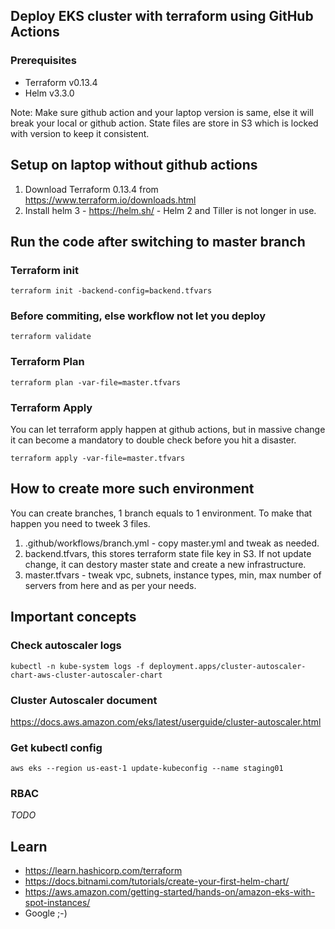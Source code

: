 ## Deploy EKS cluster with terraform using GitHub Actions

### Prerequisites
- Terraform v0.13.4
- Helm v3.3.0

Note: Make sure github action and your laptop version is same, else it will break your local or github action. State files are store in S3 which is locked with version to keep it consistent.
## Setup on laptop without github actions

1. Download Terraform 0.13.4 from https://www.terraform.io/downloads.html
2. Install helm 3 - https://helm.sh/ - Helm 2 and Tiller is not longer in use.


## Run the code after switching to master branch

### Terraform init
```
terraform init -backend-config=backend.tfvars
```

### Before commiting, else workflow not let you deploy
```
terraform validate
```

### Terraform Plan

```
terraform plan -var-file=master.tfvars
```

### Terraform Apply

You can let terraform apply happen at github actions, but in massive change it can become a mandatory to double check before you hit a disaster.

```
terraform apply -var-file=master.tfvars
```


## How to create more such environment
You can create branches, 1 branch equals to 1 environment. To make that happen you need to tweek 3 files.
1. .github/workflows/branch.yml - copy master.yml and tweak as needed.
2. backend.tfvars, this stores terraform state file key in S3. If not update change, it can destory master state and create a new infrastructure.
3. master.tfvars - tweak vpc, subnets, instance types, min, max number of servers from here and as per your needs.


## Important concepts
### Check autoscaler logs
```
kubectl -n kube-system logs -f deployment.apps/cluster-autoscaler-chart-aws-cluster-autoscaler-chart
```

### Cluster Autoscaler document
https://docs.aws.amazon.com/eks/latest/userguide/cluster-autoscaler.html

### Get kubectl config
```
aws eks --region us-east-1 update-kubeconfig --name staging01
```

### RBAC

*TODO*

## Learn
 - https://learn.hashicorp.com/terraform
 - https://docs.bitnami.com/tutorials/create-your-first-helm-chart/
 - https://aws.amazon.com/getting-started/hands-on/amazon-eks-with-spot-instances/
 - Google ;-)
